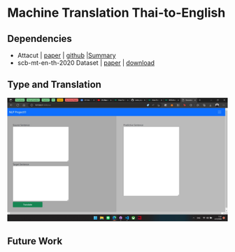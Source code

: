 # Machine Translation Thai-to-English

## Dependencies 
- Attacut | [paper](https://arxiv.org/ftp/arxiv/papers/1911/1911.07056.pdf) | [github](https://github.com/PyThaiNLP/attacut) |[Summary](../paper/Attacut.md)
- scb-mt-en-th-2020 Dataset | [paper](https://arxiv.org/pdf/2007.03541.pdf) | [download](https://airesearch.in.th/releases/machine-translation-datasets/)

## Type and Translation
<img src = "./figures/01 - UI.jpg" width=800>

## Future Work